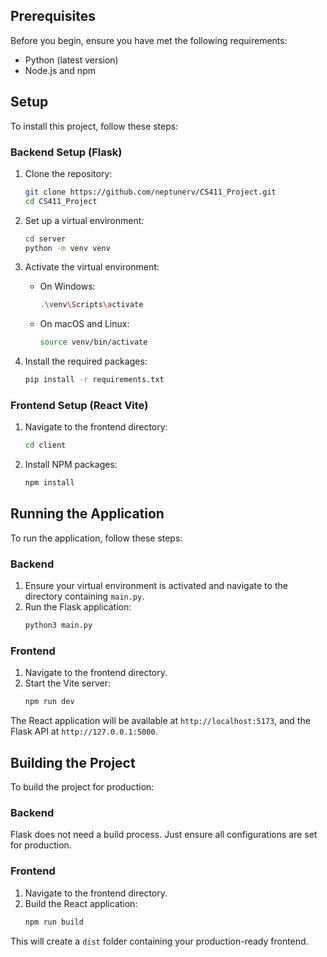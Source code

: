 ## Prerequisites

Before you begin, ensure you have met the following requirements:
- Python (latest version)
- Node.js and npm

## Setup

To install this project, follow these steps:

### Backend Setup (Flask)

1. Clone the repository:
    ```bash
    git clone https://github.com/neptunerv/CS411_Project.git
    cd CS411_Project
    ```

2. Set up a virtual environment:
    ```bash
    cd server
    python -m venv venv
    ```

3. Activate the virtual environment:
    - On Windows:
      ```bash
      .\venv\Scripts\activate
      ```
    - On macOS and Linux:
      ```bash
      source venv/bin/activate
      ```

4. Install the required packages:
    ```bash
    pip install -r requirements.txt
    ```

### Frontend Setup (React Vite)

1. Navigate to the frontend directory:
    ```bash
    cd client
    ```

2. Install NPM packages:
    ```bash
    npm install
    ```

## Running the Application

To run the application, follow these steps:

### Backend

1. Ensure your virtual environment is activated and navigate to the directory containing `main.py`.
2. Run the Flask application:
    ```bash
    python3 main.py
    ```

### Frontend

1. Navigate to the frontend directory.
2. Start the Vite server:
    ```bash
    npm run dev
    ```

The React application will be available at `http://localhost:5173`, and the Flask API at `http://127.0.0.1:5000`.

## Building the Project

To build the project for production:

### Backend

Flask does not need a build process. Just ensure all configurations are set for production.

### Frontend

1. Navigate to the frontend directory.
2. Build the React application:
    ```bash
    npm run build
    ```

This will create a `dist` folder containing your production-ready frontend.
